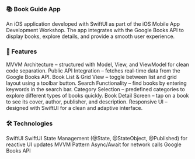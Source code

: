 ### 📚 Book Guide App

An iOS application developed with SwiftUI as part of the iOS Mobile App Development Workshop.
The app integrates with the Google Books API to display books, explore details, and provide a smooth user experience.

### 🚀 Features

MVVM Architecture – structured with Model, View, and ViewModel for clean code separation.
Public API Integration – fetches real-time data from the Google Books API.
Book List & Grid View – toggle between list and grid layout using a toolbar button.
Search Functionality – find books by entering keywords in the search bar.
Category Selection – predefined categories to explore different types of books quickly.
Book Detail Screen – tap on a book to see its cover, author, publisher, and description.
Responsive UI – designed with SwiftUI for a clean and adaptive interface.

### 🛠️ Technologies
SwiftUI
SwiftUI State Management (@State, @StateObject, @Published) for reactive UI updates
MVVM Pattern
Async/Await for network calls
Google Books API
